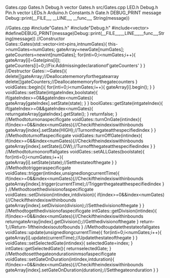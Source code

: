 Gates.cpp Gates.h Debug.h vector Gates.h src/Gates.cpp LED.h Debug.h
Pin.h vector LEDs.h Arduino.h Constants.h Gate.h DEBUG\_PRINT message
Debug::print(\_\_FILE\_\_, \_\_LINE\_\_, \_\_func\_\_, String(message))

//Gates.cpp \#include\"Gates.h\" \#include\"Debug.h\"
\#include\<vector\>
\#defineDEBUG\_PRINT(message)Debug::print(\_\_FILE\_\_,\_\_LINE\_\_,\_\_func\_\_,String(message))
//Constructor Gates::Gates(std::vector\<int\>pins,intnumGates){
this-\>numGates=numGates; gateArray=newGate\[numGates\];
gateCounters=newint\[numGates\]; for(inti=0;i\<numGates;i++){
gateArray\[i\]=Gate(pins\[i\]);
gateCounters\[i\]=0;//Fix:Addmissingdeclarationof\'gateCounters\' } }
//Destructor Gates::\~Gates(){
delete\[\]gateArray;//Deallocatememoryforthegatearray
delete\[\]gateCounters;//Deallocatememoryforthegatecounters }
voidGates::begin(){ for(inti=0;i\<numGates;i++){ gateArray\[i\].begin();
} } voidGates::setState(intgateIndex,boolstate){
if(gateIndex\>=0&&gateIndex\<numGates){
gateArray\[gateIndex\].setState(state); } }
boolGates::getState(intgateIndex){
if(gateIndex\>=0&&gateIndex\<numGates){
returngateArray\[gateIndex\].getState(); } returnfalse; }
//Methodtoturnonaspecificgate voidGates::turnOnGate(intindex){
if(index\>=0&&index\<numGates){//Checkiftheindexiswithinbounds
gateArray\[index\].setState(HIGH);//Turnonthegateatthespecifiedindex } }
//Methodtoturnoffaspecificgate voidGates::turnOffGate(intindex){
if(index\>=0&&index\<numGates){//Checkiftheindexiswithinbounds
gateArray\[index\].setState(LOW);//Turnoffthegateatthespecifiedindex } }
//Methodtoturnonoroffallgates voidGates::setALLGates(boolstate){
for(inti=0;i\<numGates;i++){
gateArray\[i\].setState(state);//Setthestateofthegate } }
//Methodtotriggeraspecificgate
voidGates::trigger(intindex,unsignedlongcurrentTime){
if(index\>=0&&index\<numGates){//Checkiftheindexiswithinbounds
gateArray\[index\].trigger(currentTime);//Triggerthegateatthespecifiedindex
} } //Methodtosetthedivisionofaspecificgate
voidGates::setDivision(intindex,intdivision){
if(index\>=0&&index\<numGates){//Checkiftheindexiswithinbounds
gateArray\[index\].setDivision(division);//Setthedivisionofthegate } }
//Methodtogetthedivisionofaspecificgate intGates::getDivision(intindex){
if(index\>=0&&index\<numGates){//Checkiftheindexiswithinbounds
returngateArray\[index\].getDivision();//Getthedivisionofthegate }
return-1;//Return-1iftheindexisoutofbounds }
//Methodtoupdatethestateofallgates
voidGates::update(unsignedlongcurrentTime){ for(inti=0;i\<numGates;i++){
gateArray\[i\].update(currentTime);//Updatethestateofthegate } }
voidGates::setSelectedGate(intindex){ selectedGate=index; }
intGates::getSelectedGate(){ returnselectedGate; }
//Methodtosetthegateondurationinmsofaspecificgate
voidGates::setGateOnDuration(intindex,intduration){
if(index\>=0&&index\<numGates){//Checkiftheindexiswithinbounds
gateArray\[index\].setGateOnDuration(duration);//Setthegateonduration }
}
